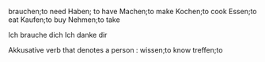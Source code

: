 brauchen;to need
Haben; to have
Machen;to make
Kochen;to cook
Essen;to eat
Kaufen;to buy
Nehmen;to take


Ich brauche dich
Ich danke dir

Akkusative verb that denotes a person
:
wissen;to know
treffen;to 
